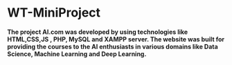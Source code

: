 # WT-MiniProject
**The project AI.com was developed by using technologies like HTML,CSS,JS , PHP, MySQL and XAMPP server.
The website was built for providing the courses to the  AI enthusiasts in various domains like Data Science, Machine Learning and Deep Learning.**
